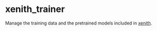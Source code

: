 # xenith_trainer
Manage the training data and the pretrained models included in [xenith](https://github.com/wfondrie/xenith).
